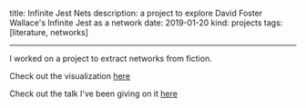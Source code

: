 title: Infinite Jest Nets
description: a project to explore David Foster Wallace's Infinite Jest as a network
date: 2019-01-20
kind: projects
tags: [literature, networks]

---

I worked on a project to extract networks from fiction. 

Check out the visualization [here](https://hneutr.github.io/infinite_jest_webweb)

Check out the talk I've been giving on it [here](https://hneutr.github.io/slides/narrative-networks.pdf)

